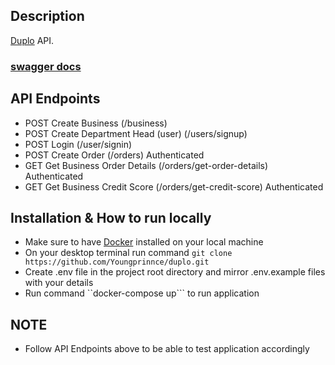## Description

[Duplo](https://github.com/Youngprinnce/duplo) API.

### [swagger docs](http://localhost:3000/api-docs#/) 

## API Endpoints
* POST Create Business                              (/business)
* POST Create Department Head (user)                (/users/signup)
* POST Login                                        (/user/signin)
* POST Create Order                                 (/orders)                      Authenticated
* GET Get Business Order Details                    (/orders/get-order-details)    Authenticated
* GET Get Business Credit Score                     (/orders/get-credit-score)     Authenticated

## Installation & How to run locally
- Make sure to have [Docker](https://www.docker.com/get-started/) installed on your local machine
- On your desktop terminal run command ```git clone https://github.com/Youngprinnce/duplo.git```
- Create .env file in the project root directory and mirror .env.example files with your details
- Run command ``docker-compose up``` to run application

## NOTE
- Follow API Endpoints above to be able to test application accordingly
